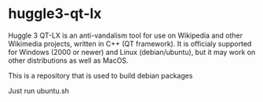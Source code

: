 huggle3-qt-lx
=============

Huggle 3 QT-LX is an anti-vandalism tool for use on Wikipedia and other Wikimedia projects, written in C++ (QT framework).  It is officialy supported for Windows (2000 or newer) and Linux (debian/ubuntu), but it may work on other distributions as well as MacOS.

This is a repository that is used to build debian packages

Just run ubuntu.sh
